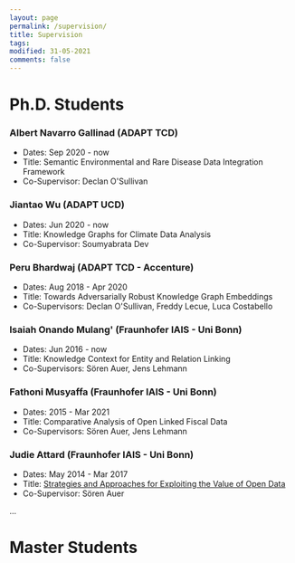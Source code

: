```yaml
---
layout: page
permalink: /supervision/
title: Supervision
tags: 
modified: 31-05-2021
comments: false
---
```


<!--
sidebar:
  nav: sidebar-research
-->

# Ph.D. Students

### Albert Navarro Gallinad (ADAPT TCD)
+ Dates: Sep 2020 - now
+ Title: Semantic Environmental and Rare Disease Data Integration Framework
+ Co-Supervisor: Declan O'Sullivan

### Jiantao Wu (ADAPT UCD)
+ Dates: Jun 2020 - now
+ Title: Knowledge Graphs for Climate Data Analysis
+ Co-Supervisor: Soumyabrata Dev

### Peru Bhardwaj (ADAPT TCD - Accenture)
+ Dates: Aug 2018 - Apr 2020
+ Title: Towards Adversarially Robust Knowledge Graph Embeddings
+ Co-Supervisors: Declan O'Sullivan, Freddy Lecue, Luca Costabello

### Isaiah Onando Mulang' (Fraunhofer IAIS - Uni Bonn) 
+ Dates: Jun 2016 - now
+ Title: Knowledge Context for Entity and Relation Linking
+ Co-Supervisors: Sören Auer, Jens Lehmann

### Fathoni Musyaffa (Fraunhofer IAIS - Uni Bonn) 
+ Dates: 2015 - Mar 2021
+ Title: Comparative Analysis of Open Linked Fiscal Data
+ Co-Supervisors: Sören Auer, Jens Lehmann

### Judie Attard (Fraunhofer IAIS - Uni Bonn) 
+ Dates: May 2014 - Mar 2017
+ Title: [Strategies and Approaches for Exploiting the Value of Open Data](http://hdl.handle.net/20.500.11811/7184)
+ Co-Supervisor: Sören Auer


... 

# Master Students



<!--
|                  |                                                                       |
|------------------|-----------------------------------------------------------------------|
| email            | <a href="mailto:orlandif[*AT*]tcd[*DOT*]ie">orlandif[*AT*]tcd[*DOT*]ie</a>|
| address          | The ADAPT Centre                                                      |
|                  | Room G31, O’Reilly Building, Dublin 2                                 |
|                  | Trinity College Dublin, Ireland                                       |
|                  | (see <a href="https://goo.gl/maps/1H5Vr5TEmA72">Google Maps</a>)	   |
| 		   |								 	   |
| affiliation      | <img src="{{ site.baseurl }}/images/adapt-logo.png" width="140">      |
-->

